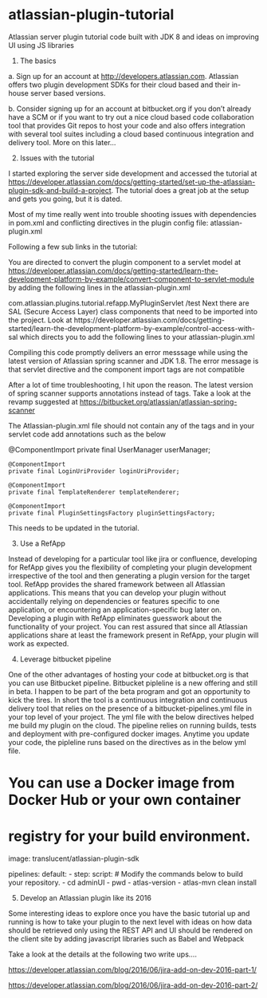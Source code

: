 # atlassian-plugin-tutorial
Atlassian server plugin tutorial code built with JDK 8 and ideas on improving UI using JS libraries

1. The basics

a. Sign up for an account at http://developers.atlassian.com. Atlassian offers two plugin development SDKs for their cloud based and their in-house server based versions.

b. Consider signing up for an account at bitbucket.org if you don’t already have a SCM or if you want to try out a nice cloud based code collaboration tool that provides Git repos to host your code and also offers integration with several tool suites including a cloud based continuous integration and delivery tool. More on this later…

2. Issues with the tutorial

I started exploring the server side development and accessed the tutorial at https://developer.atlassian.com/docs/getting-started/set-up-the-atlassian-plugin-sdk-and-build-a-project. The tutorial does a great job at the setup and gets you going, but it is dated.

Most of my time really went into trouble shooting issues with dependencies in pom.xml and conflicting directives in the plugin config file: atlassian-plugin.xml

Following a few sub links in the tutorial:

You are directed to convert the plugin component to a servlet model at https://developer.atlassian.com/docs/getting-started/learn-the-development-platform-by-example/convert-component-to-servlet-module by adding the following lines in the atlassian-plugin.xml

<component key="myPluginComponent" class="com.atlassian.plugins.tutorial.refapp.MyPluginComponent" public="true">
 <interface>com.atlassian.plugins.tutorial.refapp.MyPluginServlet</interface>
</component>
<servlet name="adminUI" class="com.atlassian.plugins.tutorial.refapp.MyPluginServlet" key="test">
 <url-pattern>/test</url-pattern>
</servlet>
Next there are SAL (Secure Access Layer) class components that need to be imported into the project. Look at https://developer.atlassian.com/docs/getting-started/learn-the-development-platform-by-example/control-access-with-sal which directs you to add the following lines to your atlassian-plugin.xml

<component-import key=”templateRenderer” interface=”com.atlassian.templaterenderer.TemplateRenderer” filter=””/>
<component-import key=”userManager” interface=”com.atlassian.sal.api.user.UserManager” filter=””/>
<component-import key=”loginUriProvider” interface=”com.atlassian.sal.api.auth.LoginUriProvider” filter=””/>
<component-import key=”pluginSettingsFactory” interface=”com.atlassian.sal.api.pluginsettings.PluginSettingsFactory” filter=””/>

Compiling this code promptly delivers an error messsage while using the latest version of Atlassian spring scanner and JDK 1.8.  The error message is that servlet directive and the component import tags are not compatible

After a lot of time troubleshooting, I hit upon the reason. The latest version of spring scanner supports annotations instead of tags. Take a look at the revamp suggested at https://bitbucket.org/atlassian/atlassian-spring-scanner

The Atlassian-plugin.xml file should not contain any of the <component-import> tags  and in your servlet code add annotations such as the below

@ComponentImport
    private final UserManager userManager;
	
	@ComponentImport
	private final LoginUriProvider loginUriProvider;
	
	@ComponentImport
	private final TemplateRenderer templateRenderer;
	
	@ComponentImport
	private final PluginSettingsFactory pluginSettingsFactory;
This needs to be updated in the tutorial.

3. Use a RefApp

Instead of developing for a particular tool like jira or confluence, developing for RefApp gives you the flexibility of completing your plugin development irrespective of the tool and then generating a plugin version for the target tool. RefApp provides the shared framework between all Atlassian applications. This means that you can develop your plugin without accidentally relying on dependencies or features specific to one application, or encountering an application-specific bug later on. Developing a plugin with RefApp eliminates guesswork about the functionality of your project. You can rest assured that since all Atlassian applications share at least the framework present in RefApp, your plugin will work as expected.

 4. Leverage bitbucket pipeline

One of the other advantages of hosting your code at bitbucket.org is that you can use Bitbucket pipeline. Bitbucket pipleline is a new offering and still in beta. I happen to be part of the beta program and got an opportunity to kick the tires. In short the tool is a continuous integration and continuous delivery tool that relies on the presence of a bitbucket-pipelines.yml file in your top level of your project. The yml file with the below directives helped me build my plugin on the cloud. The pipeline relies on running builds, tests and deployment with pre-configured docker images. Anytime you update your code, the pipleline runs based on the directives as in the below yml file.

# You can use a Docker image from Docker Hub or your own container
# registry for your build environment.

image: translucent/atlassian-plugin-sdk

pipelines:
  default:
    - step:
        script: # Modify the commands below to build your repository.
          - cd adminUI
          - pwd
          - atlas-version
          - atlas-mvn clean install
 

5. Develop an Atlassian plugin like its 2016

Some interesting ideas to explore once you have the basic tutorial up and running is how to take your plugin to the next level with ideas on how data should be retrieved only using the REST API and UI should be rendered on the client site by adding javascript libraries such as Babel and Webpack

Take a look at the details at the following two write ups….

https://developer.atlassian.com/blog/2016/06/jira-add-on-dev-2016-part-1/

https://developer.atlassian.com/blog/2016/06/jira-add-on-dev-2016-part-2/
